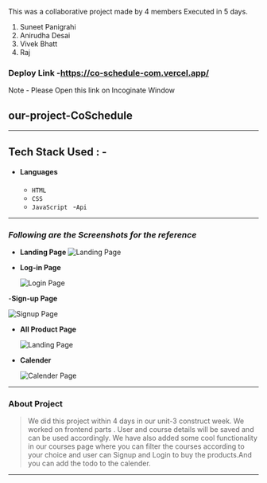 This was a collaborative project made by 4 members Executed in 5 days.
1) Suneet Panigrahi
2) Anirudha Desai
3) Vivek Bhatt
4) Raj
### Deploy Link -https://co-schedule-com.vercel.app/ 
Note - Please Open this link on Incoginate Window 

 ## our-project-CoSchedule
 
---

## Tech Stack Used : -

- #### Languages
  - `HTML`
  - `CSS`
  - `JavaScript `
  -`Api`    

---

### _Following are the Screenshots for the reference_

- **Landing Page**
  ![Landing Page](https://i.postimg.cc/SK8wBGcj/Screenshot-20221127-114125.png)

- **Log-in Page**

  ![Login Page](https://i.postimg.cc/W3Kjj4h1/Screenshot-20221219-041328.png)

-**Sign-up Page**

![Signup Page](https://i.postimg.cc/NMShZf07/Screenshot-20221219-042936.png)

- **All Product Page**

  ![Landing Page](https://i.postimg.cc/D0X35gdf/Screenshot-468.png)

- **Calender**

  ![Calender Page](https://i.postimg.cc/yNL3m0rp/Screenshot-20221219-043015.png)

---

### About Project

> We did this project within 4 days in our unit-3 construct week. We worked on frontend parts . User and course details will be saved and can be used accordingly. We have also added some cool functionality in our courses page where you can filter the courses according to your choice and user can Signup and Login to buy the products.And you can add the todo to the calender.

---

 

